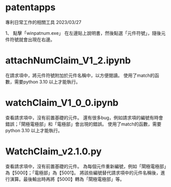 # patentapps
專利日常工作的相關工具  2023/03/27 

1、
點擊「winpatnum.exe」
在左邊貼上說明書，然後點選「元件符號」，隨後元件符號就會出現在右邊。


# attachNumClaim_V1_2.ipynb
在請求項中，將元件符號附加於元件名稱中，以方便閱讀。
使用了match的函數，需要python 3.10 以上才能執行。


# watchClaim_V1_0_0.ipynb
查看請求項中，沒有前置基礎的元件。
還有很多bug，例如請求項的編號有時會錯誤；「閘極電極部」和「電極部」會出現的錯誤。
使用了match的函數，需要python 3.10 以上才能執行。

# WatchClaim_v2.1.0.py
查看請求項中，沒有前置基礎的元件。
為每個元件重新編號，例如「閘極電極部」為【5000】；「電極部」為【5001】。
將該些編號替代請求項中的元件名稱後，進行演算。最後輸出時再將【5000】轉為「閘極電極部」等。
